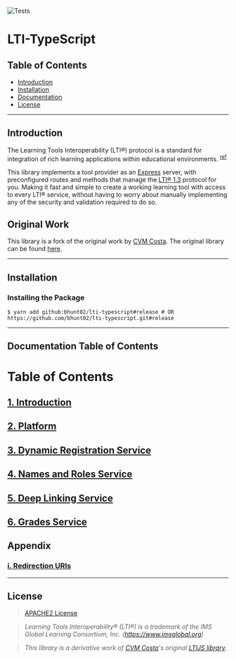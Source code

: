 ![Tests](https://github.com/bhunt02/lti-typescript/actions/workflows/test.yml/badge.svg)

# LTI-TypeScript

## Table of Contents

- [Introduction](#introduction)
- [Installation](#installation)
- [Documentation](#documentation-table-of-contents)
- [License](#license)

---

## Introduction

The Learning Tools Interoperability (LTI®) protocol is a standard for integration of rich learning applications within educational environments. <sup>[ref](https://www.imsglobal.org/spec/lti/v1p3/)</sup>

This library implements a tool provider as an [Express](https://expressjs.com/) server, with preconfigured routes and methods that manage the [LTI® 1.3](https://www.imsglobal.org/spec/lti/v1p3/) protocol for you.
Making it fast and simple to create a working learning tool with access to every LTI® service, without having to worry about manually implementing any of the security and validation required to do so.

## Original Work

This library is a fork of the original work by [CVM Costa](https://github.com/Cvmcosta). The original library can be found [here](https://github.com/Cvmcosta/ltijs).

---

## Installation

### Installing the Package

```shell
$ yarn add github:bhunt02/lti-typescript#release # OR https://github.com/bhunt02/lti-typescript.git#release
```

---

## Documentation Table of Contents

# Table of Contents

## [1. Introduction](./docs/1-Introduction)
## [2. Platform](./docs/2-Platform)
## [3. Dynamic Registration Service](./docs/3-DynamicRegistration)
## [4. Names and Roles Service](./docs/4-NamesAndRoles)
## [5. Deep Linking Service](./docs/5-DeepLinking)
## [6. Grades Service](./docs/5-Grading)

## Appendix
### [i. Redirection URIs](./docs/i-RedirectionURIs)

---

## License

> [APACHE2 License](LICENSE)

> *Learning Tools Interoperability® (LTI®) is a trademark of the IMS Global Learning Consortium, Inc. (https://www.imsglobal.org)*

> *This library is a derivative work of [CVM Costa](https://github.com/Cvmcosta)'s original [LTIJS library](https://github.com/Cvmcosta/ltijs).* 
